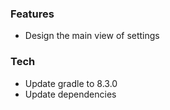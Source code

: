 ### Features
- Design the main view of settings

### Tech
- Update gradle to 8.3.0
- Update dependencies